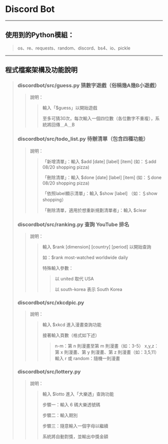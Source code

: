 # Discord Bot

---

## 使用到的Python模組：
> os、re、requests、random、discord、bs4、io、pickle

---

## 程式檔案架構及功能說明
> ### discordbot/src/guess.py 猜數字遊戲（俗稱幾A幾B小遊戲）
>> 
>> 說明：
>>> 輸入「$guess」以開始遊戲
>>> 
>>> 至多可猜30次，每次輸入一個四位數（各位數字不重複），系統將回傳＿A＿B
>>>
> ### discordbot/src/todo_list.py 待辦清單（包含四種功能）
>> 
>> 說明：
>>> 「新增清單」：輸入 $add [date] [label] [item]  (如：＄add 08/20 shopping pizza)
>>> 
>>> 「刪除清單」：輸入 $done [date] [label] [item]  (如：＄done 08/20 shopping pizza)
>>> 
>>> 「依照label顯示清單」：輸入 $show [label] （如：＄show shopping）
>>> 
>>> 「刪除清單，適用於想重新規劃清單者」：輸入 $clear
>>>
> ### discordbot/src/ranking.py 查詢 YouTube 排名
>> 
>> 說明：
>>> 輸入 $rank [dimension] [country] [period] 以開始查詢
>>> 
>>> 如：$rank most-watched worldwide daily
>>>
>>> 特殊輸入參數：
>>>> 以 united 取代 USA
>>>> 
>>>> 以 south-korea 表示 South Korea
>>>  
> ### discordbot/src/xkcdpic.py
>> 
>> 說明：
>>> 輸入 $xkcd 進入漫畫查詢功能
>>>  
>>> 接著輸入頁數（格式如下述）
>>>> n-m：第 n 則漫畫至第 m 則漫畫（如：3-5）
>>>> x,y,z：第 x 則漫畫、第 y 則漫畫、第 z 則漫畫（如：3,5,11）
>>>> 輸入 r 或 random：隨機一則漫畫
>>>> 
> ### discordbot/src/lottery.py
>> 
>> 說明：
>>> 輸入 $lotto 進入「大樂透」查詢功能
>>>
>>> 步驟一：輸入 6 碼大樂透號碼
>>> 
>>> 步驟二：輸入期別
>>> 
>>> 步驟三：隨意輸入一個字母以繼續
>>> 
>>> 系統將自動對獎，並輸出中獎金額
>>> 
